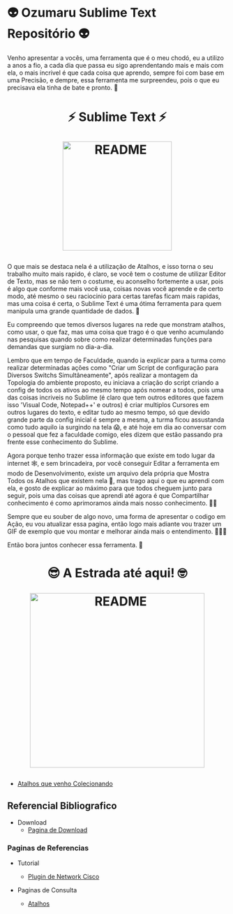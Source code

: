 # 👽 Ozumaru Sublime Text Repositório 👽

Venho apresentar a vocês, uma ferramenta que é o meu chodó, eu a utilizo a anos a fio, a cada dia que passa eu sigo aprendentando mais e mais com ela, o mais incrivel é que cada coisa que aprendo, sempre foi com base em uma Precisão, e dempre, essa ferramenta me surpreendeu, pois o que eu precisava ela tinha de bate e pronto. 👾

<h1>
  <p align="center">⚡ Sublime Text ⚡</p>
  <p align="center"><img title="Readme" src="https://github.com/ozumaru/Ozumaru-Sublime-Text-/blob/main/Sublime-Text_Logo.png" alt="README" height="250" wight="250"></p>
</h1>

O que mais se destaca nela é a utilização de Atalhos, e isso torna o seu trabalho muito mais rapido, é claro, se você tem o costume de utilizar Editor de Texto, mas se não tem o costume, eu aconselho fortemente a usar, pois é algo que conforme mais você usa, coisas novas você aprende e de certo modo, até mesmo o seu raciocinio para certas tarefas ficam mais rapidas, mas uma coisa é certa, o Sublime Text é uma ótima ferramenta para quem manipula uma grande quantidade de dados. 🧠

Eu compreendo que temos diversos lugares na rede que monstram atalhos, como usar, o que faz, mas uma coisa que trago é o que venho acumulando nas pesquisas quando sobre como realizar determinadas funções para demandas que surgiam no dia-a-dia.

Lembro que em tempo de Faculdade, quando ia explicar para a turma como realizar determinadas ações como "Criar um Script de configuração para Diversos Switchs Simultâneamente", após realizar a montagem da Topologia do ambiente proposto, eu iniciava a criação do script criando a config de todos os ativos ao mesmo tempo após nomear a todos, pois uma das coisas incriveis no Sublime (é claro que tem outros editores que fazem isso 'Visual Code, Notepad++' e outros) é criar multiplos Cursores em outros lugares do texto, e editar tudo ao mesmo tempo, só que devido grande parte da config inicial é sempre a mesma, a turma ficou assustanda como tudo aquilo ia surgindo na tela 😱, e até hoje em dia ao conversar com o pessoal que fez a faculdade comigo, eles dizem que estão passando pra frente esse conhecimento do Sublime.

Agora porque tenho trazer essa informação que existe em todo lugar da internet 🕸️, e sem brincadeira, por você conseguir Editar a ferramenta em modo de Desenvolvimento, existe um arquivo dela própria que Mostra Todos os Atalhos que existem nela 🤖, mas trago aqui o que eu aprendi com ela, e gosto de explicar ao máximo para que todos cheguem junto para seguir, pois uma das coisas que aprendi até agora é que Compartilhar conhecimento é como aprimoramos ainda mais nosso conhecimento. 🏃🏻

Sempre que eu souber de algo novo, uma forma de apresentar o codigo em Ação, eu vou atualizar essa pagina, então logo mais adiante vou trazer um GIF de exemplo que vou montar e melhorar ainda mais o entendimento. 👨🏻‍💻

Então bora juntos conhecer essa ferramenta. 🤩

# 
<h1>
  <p align="center">  😎 A Estrada até aqui! 🤓</p>
  <p align="center"><img title="Readme" src="https://github.com/ozumaru/Ozumaru-Sublime-Text-/blob/main/Road_so_far.gif" alt="README" height="400" wight="260"></p>
</h1>
 
 - [Atalhos que venho Colecionando](https://github.com/ozumaru/Ozumaru-Sublime-Text-/blob/main/Documents/Sublime%20Text%20-%20Atalhos.txt)

## Referencial Bibliografico
 - Download
    - [Pagina de Download](https://www.sublimetext.com)

 ### Paginas de Referencias
 - Tutorial
     - [Plugin de Network Cisco](https://packagecontrol.io/packages/Network%20Tech)

 - Paginas de Consulta
    - [Atalhos](https://quickref.me/sublime-text.html)